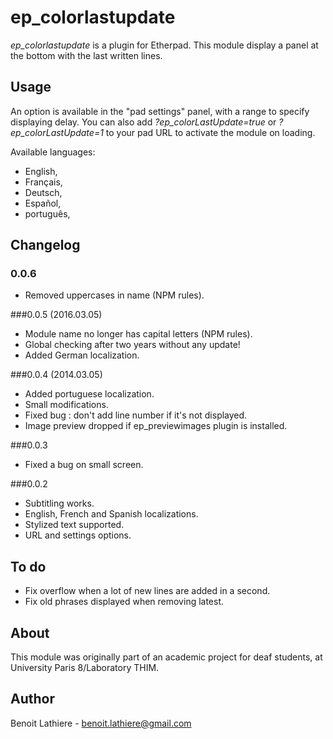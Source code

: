 # ep_colorlastupdate
*ep_colorlastupdate* is a plugin for Etherpad. This module display a panel at the bottom with the last written lines.

## Usage
An option is available in the "pad settings" panel, with a range to specify displaying delay.
You can also add *?ep_colorLastUpdate=true* or *?ep_colorLastUpdate=1* to your pad URL to activate the module on loading.

Available languages:
- English,
- Français,
- Deutsch,
- Español,
- português,

## Changelog

### 0.0.6
- Removed uppercases in name (NPM rules). 

###0.0.5 (2016.03.05)
- Module name no longer has capital letters (NPM rules).
- Global checking after two years without any update!
- Added German localization.

###0.0.4 (2014.03.05)
- Added portuguese localization.
- Small modifications.
- Fixed bug : don't add line number if it's not displayed.
- Image preview dropped if ep_previewimages plugin is installed.

###0.0.3
- Fixed a bug on small screen.

###0.0.2
- Subtitling works.
- English, French and Spanish localizations.
- Stylized text supported.
- URL and settings options.

## To do
- Fix overflow when a lot of new lines are added in a second.
- Fix old phrases displayed when removing latest.

## About
This module was originally part of an academic project for deaf students, at University Paris 8/Laboratory THIM.

## Author
Benoit Lathiere - benoit.lathiere@gmail.com